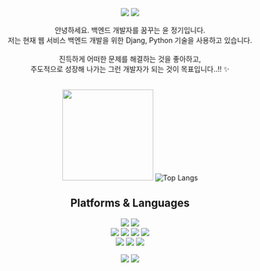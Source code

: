 <div align=center> 
  <p>
  <a href="https://dbswjdrl88.tistory.com/" target="_blank"><img src="https://img.shields.io/badge/Blog-DD0B78?style=flat-square&logo=GitHub%20Sponsors&logoColor=white"/></a>
  <a href="mailto:lution88@gmail.com" target="_blank"><img src="https://img.shields.io/badge/lution88@gmail.com-EA4335?style=flat-square&logo=Gmail&logoColor=white"/></a>

  
</p>
<p>
  안녕하세요. 백엔드 개발자를 꿈꾸는 윤 정기입니다.<br/>
  저는 현재 웹 서비스 백엔드 개발을 위한 Djang, Python 기술을 사용하고 있습니다.<br/><br/>
  진득하게 어떠한 문제를 해결하는 것을 좋아하고, <br/>
  주도적으로 성장해 나가는 그런 개발자가 되는 것이 목표입니다..!! ✨ <br/><br/>
</p>

   <img height="180em" src="https://github-readme-stats.vercel.app/api?username=lution88&show_icons=true&hide_border=true&&count_private=true&include_all_commits=true" />   ![Top Langs](https://github-readme-stats.vercel.app/api/top-langs/?username=nmdkims&layout=compact&hide_border=true&theme=white)
  
 


   
  

## Platforms & Languages
<p>
  <img src="https://img.shields.io/badge/django-092E20?style=for-the-badge&logo=django&logoColor=white">
  <img src="https://img.shields.io/badge/python-3776AB?style=for-the-badge&logo=python&logoColor=white"> 
  <br>  
    <img src="https://img.shields.io/badge/html5-E34F26?style=for-the-badge&logo=html5&logoColor=white"> 
  <img src="https://img.shields.io/badge/css-1572B6?style=for-the-badge&logo=css3&logoColor=white"> 
  <img src="https://img.shields.io/badge/javascript-F7DF1E?style=for-the-badge&logo=javascript&logoColor=black"> 
  <img src="https://img.shields.io/badge/jquery-0769AD?style=for-the-badge&logo=jquery&logoColor=white">
  <br>
     <img src="https://img.shields.io/badge/mongoDB-47A248?style=for-the-badge&logo=MongoDB&logoColor=white">
  <img src="https://img.shields.io/badge/flask-000000?style=for-the-badge&logo=flask&logoColor=white">
      <img src="https://img.shields.io/badge/bootstrap-7952B3?style=for-the-badge&logo=bootstrap&logoColor=white">
  <br>
</p>
<p>
  <img src="https://img.shields.io/badge/github-181717?style=for-the-badge&logo=github&logoColor=white">
  <img src="https://img.shields.io/badge/git-F05032?style=for-the-badge&logo=git&logoColor=white">
</p>
</div>
</div>
